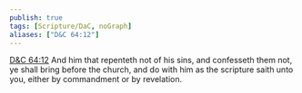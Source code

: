 ```yaml
---
publish: true
tags: [Scripture/DaC, noGraph]
aliases: ["D&C 64:12"]
---
```

[D&C 64:12](https://churchofjesuschrist.org/study/scriptures/dc-testament/dc/64?lang=eng&id=p12#p12) And him that repenteth not of his sins, and confesseth them not, ye shall bring before the church, and do with him as the scripture saith unto you, either by commandment or by revelation.
